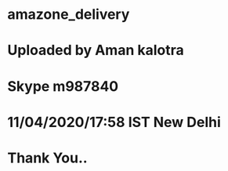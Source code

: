 # amazone_delivery
# Uploaded by Aman kalotra
# Skype m987840
# 11/04/2020/17:58 IST New Delhi
# Thank You..
